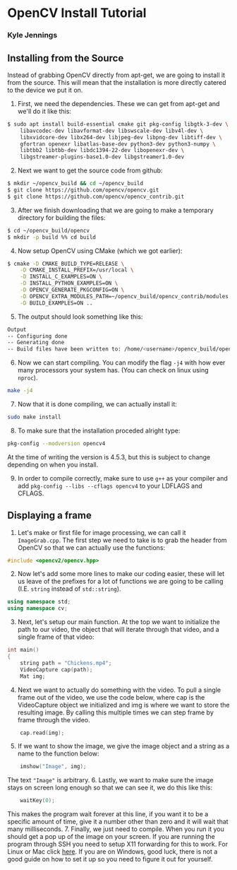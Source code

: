 # OpenCV Install Tutorial
### Kyle Jennings

## Installing from the Source

Instead of grabbing OpenCV directly from apt-get, we are going to install it from the source. This will mean that the installation is more directly catered to the device we put it on.

1. First, we need the dependencies. These we can get from apt-get and we'll do it like this:
```bash
$ sudo apt install build-essential cmake git pkg-config libgtk-3-dev \
    libavcodec-dev libavformat-dev libswscale-dev libv4l-dev \
    libxvidcore-dev libx264-dev libjpeg-dev libpng-dev libtiff-dev \
    gfortran openexr libatlas-base-dev python3-dev python3-numpy \
    libtbb2 libtbb-dev libdc1394-22-dev libopenexr-dev \
    libgstreamer-plugins-base1.0-dev libgstreamer1.0-dev
```
2. Next we want to get the source code from github:
```bash
$ mkdir ~/opencv_build && cd ~/opencv_build
$ git clone https://github.com/opencv/opencv.git
$ git clone https://github.com/opencv/opencv_contrib.git
```
3. After we finish downloading that we are going to make a temporary directory for building the files:
```bash
$ cd ~/opencv_build/opencv
$ mkdir -p build %% cd build
```
4. Now setup OpenCV using CMake (which we got earlier):
```bash
$ cmake -D CMAKE_BUILD_TYPE=RELEASE \
    -D CMAKE_INSTALL_PREFIX=/usr/local \
    -D INSTALL_C_EXAMPLES=ON \
    -D INSTALL_PYTHON_EXAMPLES=ON \
    -D OPENCV_GENERATE_PKGCONFIG=ON \
    -D OPENCV_EXTRA_MODULES_PATH=~/opencv_build/opencv_contrib/modules \
    -D BUILD_EXAMPLES=ON ..
```
5. The output should look something like this:
```bash
Output
-- Configuring done
-- Generating done
-- Build files have been written to: /home/<username>/opencv_build/opencv/build
```
6. Now we can start compiling. You can modify the flag `-j4` with how ever many processors your system has. (You can check on linux using `nproc`).
```bash
make -j4
```
7. Now that it is done compiling, we can actually install it:
```bash
sudo make install
```
8. To make sure that the installation proceded alright type:
```bash
pkg-config --modversion opencv4
```
At the time of writing the version is 4.5.3, but this is subject to change depending on when you install.

9. In order to compile correctly, make sure to use `g++` as your compiler and add ``pkg-config --libs --cflags opencv4`` to your LDFLAGS and CFLAGS.

## Displaying a frame

1. Let's make or first file for image processing, we can call it `ImageGrab.cpp`. The first step we need to take is to grab the header from OpenCV so that we can actually use the functions:
```cpp
#include <opencv2/opencv.hpp>
```
2. Now let's add some more lines to make our coding easier, these will let us leave of the prefixes for a lot of functions we are going to be calling (I.E. `string` instead of `std::string`).
```cpp
using namespace std;
using namespace cv;
```
3. Next, let's setup our main function. At the top we want to initialize the path to our video, the object that will iterate through that video, and a single frame of that video:
```cpp
int main()
{
    string path = "Chickens.mp4";
    VideoCapture cap(path);
    Mat img;
```
4. Next we want to actually do something with the video. To pull a single frame out of the video, we use the code below, where cap is the VideoCapture object we initialized and img is where we want to store the resulting image. By calling this multiple times we can step frame by frame through the video.
```cpp
	cap.read(img);
```
5. If we want to show the image, we give the image object and a string as a name to the function below:
```cpp
	imshow("Image", img);
```
The text `"Image"` is arbitrary.
6. Lastly, we want to make sure the image stays on screen long enough so that we can see it, we do this like this:
```cpp
	waitKey(0);
```
This makes the program wait forever at this line, if you want it to be a specific amount of time, give it a number other than zero and it will wait that many milliseconds.
7. Finally, we just need to compile. When you run it you should get a pop up of the image on your screen. If you are running the program through SSH you need to setup X11 forwarding for this to work. For Linux or Mac click [here](https://www.businessnewsdaily.com/11035-how-to-use-x11-forwarding.html). If you are on Windows, good luck, there is not a good guide on how to set it up so you need to figure it out for yourself.